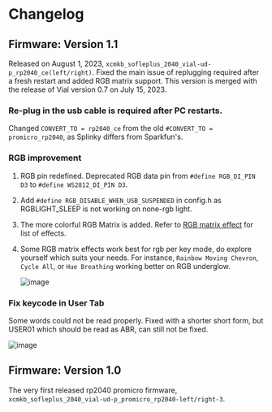 # Changelog 

## Firmware: Version 1.1
Released on August 1, 2023, `xcmkb_sofleplus_2040_vial-ud-p_rp2040_ce(left/right)`. Fixed the main issue of replugging required after a fresh restart and added RGB matrix support. This version is merged with the release of Vial version 0.7 on July 15, 2023. 

### Re-plug in the usb cable is required after PC restarts.
Changed `CONVERT_TO = rp2040_ce` from the old `#CONVERT_TO = promicro_rp2040`, as Splinky differs from Sparkfun's.

### RGB improvement
1. RGB pin redefined. Deprecated RGB data pin from `#define RGB_DI_PIN D3` to `#define WS2812_DI_PIN D3`.
2. Add `#define RGB_DISABLE_WHEN_USB_SUSPENDED` in config.h as RGBLIGHT_SLEEP is not working on none-rgb light.
3. The more colorful RGB Matrix is added. Refer to [RGB matrix effect](https://github.com/qmk/qmk_firmware/blob/master/docs/feature_rgb_matrix.md#rgb-matrix-effects-idrgb-matrix-effects) for list of effects.
4. Some RGB matrix effects work best for rgb per key mode, do explore yourself which suits your needs. For instance, `Rainbow Moving Chevron`, `Cycle All`, or `Hue Breathing` working better on RGB underglow.
   
   ![image](https://github.com/superxc3/xcmkb/assets/79617315/2e9f05f7-674a-4c65-b368-debbbf305d9c)

### Fix keycode in User Tab
Some words could not be read properly. Fixed with a shorter short form, but USER01 which should be read as ABR, can still not be fixed.

![image](https://github.com/superxc3/xcmkb/assets/79617315/a41fed82-5fb4-412b-8767-c34320dde884)

## Firmware: Version 1.0
The very first released rp2040 promicro firmware, `xcmkb_sofleplus_2040_vial-ud-p_promicro_rp2040-left/right-3`.
